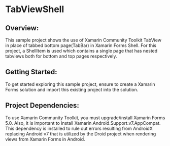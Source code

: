 # TabViewShell

## Overview: 
This sample project shows the use of Xamarin Community Toolkit TabView in place of tabbed bottom page(TabBar) in Xamarin Forms Shell.
For this project, a ShellItem is used which contains a single page that has nested tabviews both for bottom and top pages respectively.

## Getting Started:
To get started exploring this sample project, ensure to create a Xamarin Forms solution and import this existing project into the solution. 

## Project Dependencies:
To use Xamarin Community Toolkit, you must upgrade/install Xamarin Forms 5.0.
Also, it is important to install Xamarin.Android.Support.v7.AppCompat. 
This dependency is installed to rule out errors resulting from AndroidX replacing Android v7 that is utilized by the Droid project when rendering views from Xamarin Forms in Android.


